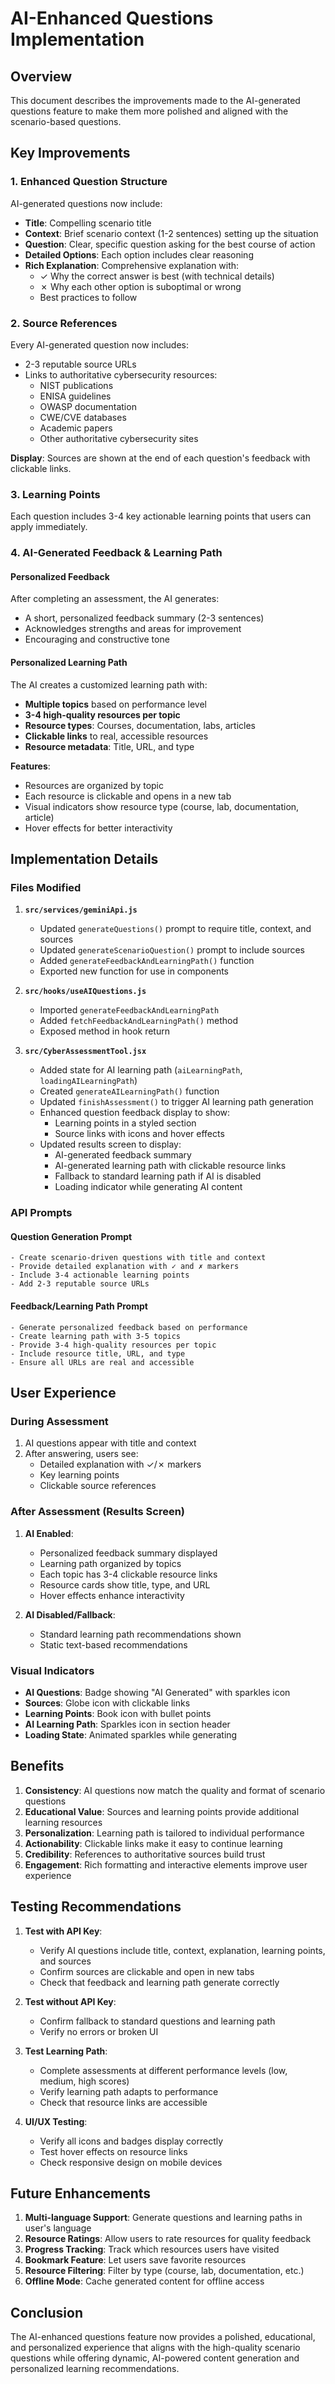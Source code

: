 # AI-Enhanced Questions Implementation

## Overview

This document describes the improvements made to the AI-generated questions feature to make them more polished and aligned with the scenario-based questions.

## Key Improvements

### 1. **Enhanced Question Structure**

AI-generated questions now include:

- **Title**: Compelling scenario title
- **Context**: Brief scenario context (1-2 sentences) setting up the situation
- **Question**: Clear, specific question asking for the best course of action
- **Detailed Options**: Each option includes clear reasoning
- **Rich Explanation**: Comprehensive explanation with:
  - ✓ Why the correct answer is best (with technical details)
  - ✗ Why each other option is suboptimal or wrong
  - Best practices to follow

### 2. **Source References**

Every AI-generated question now includes:

- 2-3 reputable source URLs
- Links to authoritative cybersecurity resources:
  - NIST publications
  - ENISA guidelines
  - OWASP documentation
  - CWE/CVE databases
  - Academic papers
  - Other authoritative cybersecurity sites

**Display**: Sources are shown at the end of each question's feedback with clickable links.

### 3. **Learning Points**

Each question includes 3-4 key actionable learning points that users can apply immediately.

### 4. **AI-Generated Feedback & Learning Path**

#### **Personalized Feedback**

After completing an assessment, the AI generates:

- A short, personalized feedback summary (2-3 sentences)
- Acknowledges strengths and areas for improvement
- Encouraging and constructive tone

#### **Personalized Learning Path**

The AI creates a customized learning path with:

- **Multiple topics** based on performance level
- **3-4 high-quality resources per topic**
- **Resource types**: Courses, documentation, labs, articles
- **Clickable links** to real, accessible resources
- **Resource metadata**: Title, URL, and type

**Features**:

- Resources are organized by topic
- Each resource is clickable and opens in a new tab
- Visual indicators show resource type (course, lab, documentation, article)
- Hover effects for better interactivity

## Implementation Details

### Files Modified

1. **`src/services/geminiApi.js`**

   - Updated `generateQuestions()` prompt to require title, context, and sources
   - Updated `generateScenarioQuestion()` prompt to include sources
   - Added `generateFeedbackAndLearningPath()` function
   - Exported new function for use in components

2. **`src/hooks/useAIQuestions.js`**

   - Imported `generateFeedbackAndLearningPath`
   - Added `fetchFeedbackAndLearningPath()` method
   - Exposed method in hook return

3. **`src/CyberAssessmentTool.jsx`**
   - Added state for AI learning path (`aiLearningPath`, `loadingAILearningPath`)
   - Created `generateAILearningPath()` function
   - Updated `finishAssessment()` to trigger AI learning path generation
   - Enhanced question feedback display to show:
     - Learning points in a styled section
     - Source links with icons and hover effects
   - Updated results screen to display:
     - AI-generated feedback summary
     - AI-generated learning path with clickable resource links
     - Fallback to standard learning path if AI is disabled
     - Loading indicator while generating AI content

### API Prompts

#### Question Generation Prompt

```
- Create scenario-driven questions with title and context
- Provide detailed explanation with ✓ and ✗ markers
- Include 3-4 actionable learning points
- Add 2-3 reputable source URLs
```

#### Feedback/Learning Path Prompt

```
- Generate personalized feedback based on performance
- Create learning path with 3-5 topics
- Provide 3-4 high-quality resources per topic
- Include resource title, URL, and type
- Ensure all URLs are real and accessible
```

## User Experience

### During Assessment

1. AI questions appear with title and context
2. After answering, users see:
   - Detailed explanation with ✓/✗ markers
   - Key learning points
   - Clickable source references

### After Assessment (Results Screen)

1. **AI Enabled**:

   - Personalized feedback summary displayed
   - Learning path organized by topics
   - Each topic has 3-4 clickable resource links
   - Resource cards show title, type, and URL
   - Hover effects enhance interactivity

2. **AI Disabled/Fallback**:
   - Standard learning path recommendations shown
   - Static text-based recommendations

### Visual Indicators

- **AI Questions**: Badge showing "AI Generated" with sparkles icon
- **Sources**: Globe icon with clickable links
- **Learning Points**: Book icon with bullet points
- **AI Learning Path**: Sparkles icon in section header
- **Loading State**: Animated sparkles while generating

## Benefits

1. **Consistency**: AI questions now match the quality and format of scenario questions
2. **Educational Value**: Sources and learning points provide additional learning resources
3. **Personalization**: Learning path is tailored to individual performance
4. **Actionability**: Clickable links make it easy to continue learning
5. **Credibility**: References to authoritative sources build trust
6. **Engagement**: Rich formatting and interactive elements improve user experience

## Testing Recommendations

1. **Test with API Key**:

   - Verify AI questions include title, context, explanation, learning points, and sources
   - Confirm sources are clickable and open in new tabs
   - Check that feedback and learning path generate correctly

2. **Test without API Key**:

   - Confirm fallback to standard questions and learning path
   - Verify no errors or broken UI

3. **Test Learning Path**:

   - Complete assessments at different performance levels (low, medium, high scores)
   - Verify learning path adapts to performance
   - Check that resource links are accessible

4. **UI/UX Testing**:
   - Verify all icons and badges display correctly
   - Test hover effects on resource links
   - Check responsive design on mobile devices

## Future Enhancements

1. **Multi-language Support**: Generate questions and learning paths in user's language
2. **Resource Ratings**: Allow users to rate resources for quality feedback
3. **Progress Tracking**: Track which resources users have visited
4. **Bookmark Feature**: Let users save favorite resources
5. **Resource Filtering**: Filter by type (course, lab, documentation, etc.)
6. **Offline Mode**: Cache generated content for offline access

## Conclusion

The AI-enhanced questions feature now provides a polished, educational, and personalized experience that aligns with the high-quality scenario questions while offering dynamic, AI-powered content generation and personalized learning recommendations.
